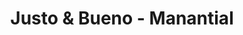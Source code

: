 ---
title: "Justo & Bueno - Manantial"
url: /soledad/justo-und-bueno-manantial/
shop: supermercado
---